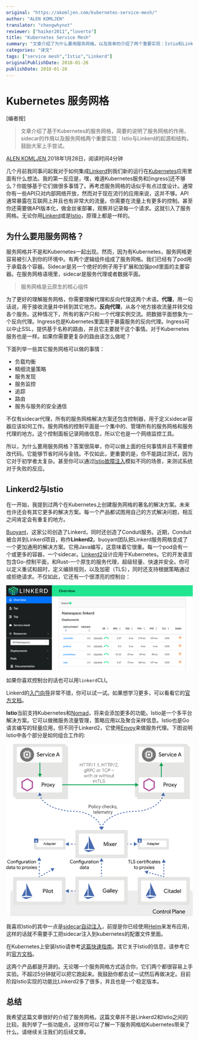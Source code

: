 ```yaml
---
original: "https://akomljen.com/kubernetes-service-mesh/"
author: "ALEN KOMLJEN"
translator: "chengwhynot"
reviewer: ["haiker2011","loverto"]
title: "Kubernetes Service Mesh"
summary: "文章介绍了为什么要用服务网格，以及简单的介绍了两个重要实现：Istio和Linkerd，鼓励大家上手实验。"
categories: "译文"
tags: ["service mesh","Istio","Linkerd"]
originalPublishDate: 2018-01-28
publishDate: 2018-01-28
---
```

# Kubernetes 服务网格

[编者按]

> 文章介绍了基于Kubernetes的服务网格，简要的说明了服务网格的作用，sidecar的作用以及服务网格两个重要实现：Istio与Linkerd的起源和结构，鼓励大家上手尝试。

[ALEN KOMLJEN ](https://akomljen.com/author/alen/) 2018年1月28日，阅读时间4分钟

几个月前我同事问起我对于如何集成[Linkerd](https://linkerd.io/)到我们新的运行在[Kubernetes](https://akomljen.com/tag/kubernetes/)应用里面有什么想法。我的第一反应是，嘿，难道Kubernetes服务和[ingress]还不够么？你能够基于它们做很多事情了。再考虑服务网格的话似乎有点过度设计。通常你有一些API只对内部网络开放，然而对于现在流行的应用来说，这并不够。API通常暴露在互联网上并且也有非常大的流量。你需要在流量上有更多的控制。甚至你还需要做API版本化，做金丝雀部署，观察并记录每一个请求。这就引入了服务网格。无论你用[Linkerd](https://linkerd.io/)或是[Istio](https://istio.io/)，原理上都是一样的。

## 为什么要用服务网格？

服务网格并不是和Kubernetes一起出现。然而，因为有Kubernetes，服务网格更容易被引入到你的环境中。有两个逻辑组件组成了服务网格。我们已经有了pod用于承载各个容器。Sidecar是另一个绝好的例子用于扩展和加强pod里面的主要容器。在服务网格语境里，sidecar是服务代理或者数据平面。

> 服务网格是云原生的核心组件

为了更好的理解服务网格，你需要理解代理和反向代理这两个术语。**代理**，用一句话说，用于接收流量并中转到其它地方。**反向代理**，从各个地方接收流量并转交给各个服务。这种情况下，所有的客户只和一个代理实例交流。把数据平面想象为一个反向代理。Ingress也是Kubernetes里面用于暴露服务的反向代理。Ingress可以中止SSL，提供基于名称的路由，并且它主要就干这个事情。对于Kubernetes服务也是一样。如果你需要更复杂的路由该怎么做呢？

下面列举一些其它服务网格可以做的事情：

- 负载均衡
- 精细流量策略
- 服务发现
- 服务监控
- 追踪
- 路由
- 服务与服务的安全通信

不仅有sidecar代理，所有的服务网格解决方案还包含控制器，用于定义sidecar容器应该如何工作。服务网格的控制平面是一个集中的、管理所有的服务网格和服务代理的地方。这个控制面板记录网络信息，所以它也是一个网络监控工具。

所以，为什么要用服务网格？答案很简单，你可以做上面的任何事情并且不需要修改代码。它能够节省时间与金钱。不仅如此，更重要的是，你不能跳过测试，因为它对于初学者太复杂。甚至你可以通过[Istio故障注入](https://istio.io/docs/concepts/traffic-management/#fault-injection)模拟不同的场景，来测试系统对于失败的反应。

## Linkerd2与Istio

在一开始，我提到过两个在Kubernetes上创建服务网格的著名的解决方案。未来也许还会有其它更多的解决方案。每一个产品都试图用自己的方式解决问题，相互之间肯定会有重复的地方。

[Buoyant](https://buoyant.io/)，这家公司创造了Linkerd，同时还创造了Conduit服务。近期，Conduit被合并到Linkerd项目，称作**Linkerd2**。buoyant团队把Linkerd服务网格变成了一个更加通用的解决方案。它用Java编写，这意味着它很重。每一个pod会有一个或更多的容器，一个sidecar。[Linkerd2](https://linkerd.io/2/overview/)设计应用于Kubernetes。它的开发语言包含Go-控制平面，和Rust-一个原生的服务代理，超级轻量、快速并安全。你可以定义重试和超时，定义编排规则，以及加密（TLS），同时还支持根据策略通过或拒绝请求。不仅如此，它还有一个很漂亮的控制台：

![linkerd2_dashboard](./empty-dashboard.png)

如果你喜欢控制台的话也可以用`linkerd`CLI。

Linkerd的[入门向导](https://linkerd.io/2/getting-started/)非常不错，你可以试一试。如果想学习更多，可以看看它的[官方文档](https://linkerd.io/docs/)。

**Istio**当前支持Kubernetes和[Nomad](https://www.nomadproject.io/)，将来会添加更多的功能。Istio是一个多平台解决方案。它可以做微服务流量管理，策略应用以及聚合采样信息。Istio也是Go语言编写的轻量应用，但不同于Linkerd2，它使用[Envoy](https://www.envoyproxy.io/)来做服务代理。下图说明Istio中各个部分是如何组合工作的:

![istio_architecture](./arch.svg)

我喜欢Istio的其中一点是[sidecar自动注入](https://istio.io/docs/setup/kubernetes/sidecar-injection.html#automatic-sidecar-injection)，前提是你已经使用[Helm](https://akomljen.com/package-kubernetes-applications-with-helm/)来发布应用，这样的话就不需要手工把sidecar注入到kubernetes的配置文件里面。

在Kubernetes上安装Istio请参考[这篇快速指南](https://istio.io/docs/setup/kubernetes/quick-start.html)。其它关于Istio的信息，请参考它的[官方文档](https://istio.io/docs/)。

这两个产品都是开源的。无论哪一个服务网格方式适合你，它们两个都很容易上手实验。不超过5分钟就可以把它跑起来。我鼓励你都去试一试然后再做决定。目前阶段Istio实现的功能比Linkerd2多了很多，并且也是一个稳定版本。

## 总结

我希望这篇文章很好的介绍了服务网格。这篇文章并不是Linkerd2和Istio之间的比较。我列举了一些功能点，这样你可以了解一下服务网格给Kubernetes带来了什么。请继续关注我们的后续文章。
